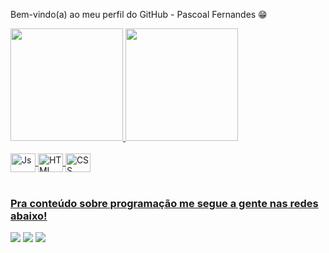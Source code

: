  Bem-vindo(a) ao meu perfil do GitHub - Pascoal Fernandes 😁

 <div>
   <a href="https://github.com/Pascoal Fernandes">
   <img height="180em" src="https://github-readme-stats.vercel.app/api?username=pascoalfernandes&show_icons=true&theme=tokyonight&include_all_commits=true&count_private=true"/>
   <img height="180em" src="https://github-readme-stats.vercel.app/api/top-langs/?username=pascoalfernandes&layout=compact&langs_count=6&theme=tokyonight"/>
</div>
    
<div style="display: inline_block"><br>
  <img align="center" alt="Js" height="30" width="40" src="https://raw.githubusercontent.com/lost-fernandescon/lost-fernandescon/master/icons/javascript/javascript-plain.svg ">
  <img align="center" alt="HTML" height="30" width="40" src="https://raw.githubusercontent.com/lost-fernandescon/lost-fernandescon/master/icons/html5/html5-original.svg ">
  <img align="center" alt="CSS" height="30" width="40" src="https://raw.githubusercontent.com/lost-fernandescon/lost-fernandescon/master/icons/css3/css3-original.svg ">
</div>
 
<br>
 
### Pra conteúdo sobre programação me segue a gente nas redes abaixo!
 
<div>
  <a href="https://instagram.com/pascoalfernandes" target="_blank"><img src="https://img.shields.io/badge/-Instagram-%23E4405F?style=for-the- badge&logo=instagram&logoColor=white" target="_blank"></a>
  <a href = "mailto:fernandes.artex18@gmail.com"><img src="https://img.shields.io/badge/-Gmail-%23333?style=for-the-badge&logo=gmail&logoColor=white" alvo ="_blank"></a>
  <a href="https://www.linkedin.com/in/pascoalfernandesfernandes" target="_blank"><img src="https://img.shields.io/badge/-LinkedIn-%230077B5?style= for-the-badge&logo=linkedin&logoColor=white" target="_blank"></a>
</div>

